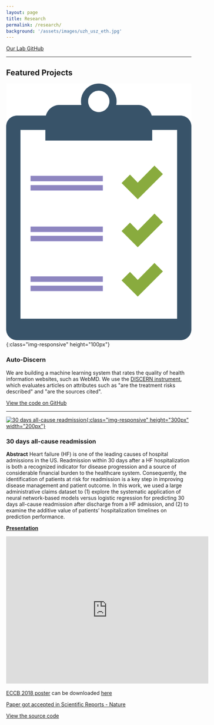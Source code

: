 ```yaml
---
layout: page
title: Research
permalink: /research/
background: '/assets/images/uzh_usz_eth.jpg'
---
```


[Our Lab GitHub](https://github.com/uzh-dqbm-cmi)

***

## Featured Projects

![DISCERN criteria](/assets/images/checklist.png){:class="img-responsive" height="100px"}

### Auto-Discern

We are building a machine learning system that rates the quality of health information websites, such as WebMD. 
We use the [DISCERN instrument](http://www.discern.org.uk/discern_instrument.php), 
which evaluates articles on attributes such as "are the treatment risks described" and "are the sources cited".

[View the code on GitHub](https://github.com/uzh-dqbm-cmi/auto-discern)

***
[![30 days all-cause readmission](../assets/images/ECCB18_poster_v2.png){:class="img-responsive" height="300px" width="200px"}](../assets/docs/ECCB18_poster_v2.pdf)
### 30 days all-cause readmission

**Abstract**
Heart failure (HF) is one of the leading causes of hospital admissions in the US. Readmission within 30 days after a HF hospitalization is both a recognized indicator for disease progression and a source of considerable financial burden to the healthcare system. Consequently, the identification of patients at risk for readmission is a key step in improving disease management and patient outcome. In this work, we used a large administrative claims dataset to (1) explore the systematic application of neural network-based models versus logistic regression for predicting 30 days all-cause readmission after discharge from a HF admission, and (2) to examine the additive value of patients’ hospitalization timelines on prediction performance.

[**Presentation**](https://prezi.com/dayewmtvycb4/?token=6ae94b195bb9adbe6387d21730912aeddf49776991d25e1fb034d77c94b74a9d&utm_campaign=share&utm_medium=copy&rc=ex0share)
<iframe id="iframe_container" frameborder="0" webkitallowfullscreen="" mozallowfullscreen="" allowfullscreen="" allow="autoplay; fullscreen" width="550" height="400" src="https://prezi.com/embed/dayewmtvycb4/?bgcolor=ffffff&amp;lock_to_path=0&amp;autoplay=0&amp;autohide_ctrls=0&amp;landing_data=bHVZZmNaNDBIWnNjdEVENDRhZDFNZGNIUE43MHdLNWpsdFJLb2ZHanI0cm5nRHhxUVdQNGNjc2pxeS9DUFAraVJnPT0&amp;landing_sign=H0HRqyX3lBJzXmWAcyH5tEAwQtN4GCmozGRej1XqwLU"></iframe>

[ECCB 2018 poster](http://eccb18.org/) can be downloaded [here](../assets/docs/ECCB18_poster_v2.pdf)

[Paper got accepted in Scientific Reports - Nature](https://www.nature.com/articles/s41598-019-45685-z)

[View the source code](https://github.com/uzh-dqbm-cmi/hcup_research)

